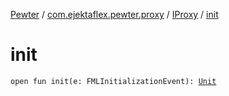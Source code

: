 [Pewter](../../index.md) / [com.ejektaflex.pewter.proxy](../index.md) / [IProxy](index.md) / [init](./init.md)

# init

`open fun init(e: FMLInitializationEvent): `[`Unit`](https://kotlinlang.org/api/latest/jvm/stdlib/kotlin/-unit/index.html)
